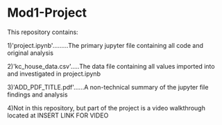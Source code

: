 # Mod1-Project

This repository contains:

1)'project.ipynb'.........The primary jupyter file containing all code and original analysis

2)'kc_house_data.csv'.....The data file containing all values imported into and investigated in project.ipynb

3)'ADD_PDF_TITLE.pdf'......A non-technical summary of the jupyter file findings and analysis

4)Not in this repository, but part of the project is a video walkthrough located at INSERT LINK FOR VIDEO